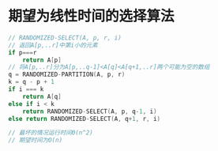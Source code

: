<!--
 * @Descripttion: 
 * @version: 
 * @Author: WangQing
 * @email: 2749374330@qq.com
 * @Date: 2020-01-03 17:46:29
 * @LastEditors: WangQing
 * @LastEditTime: 2020-01-03 18:04:38
 -->
# 期望为线性时间的选择算法

```c
// RANDOMIZED-SELECT(A, p, r, i)
// 返回A[p,..r]中第i小的元素
if p===r
    return A[p]
// 将A[p,..r]分为A[p,..q-1]<A[q]<A[q+1,..r]两个可能为空的数组
q = RANDOMIZED-PARTITION(A, p, r)
k = q - p + 1
if i === k
    return A[q]
else if i < k
    return RANDOMIZED-SELECT(A, p, q-1, i)
else return RANDOMIZED-SELECT(A, q+1, r, i)

// 最坏的情况运行时间Θ(n^2)
// 期望时间为O(n)
```